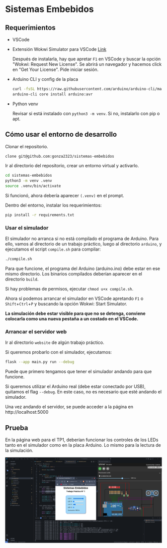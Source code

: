 # Sistemas Embebidos

## Requerimientos

- VSCode

- Extensión Wokwi Simulator para VSCode [Link](https://marketplace.visualstudio.com/items?itemName=wokwi.wokwi-vscode)
    
    Después de instalarla, hay que apretar `F1` en VSCode y buscar la opción "Wokwi: Request New License". Se abrirá un navegador y hacemos click en "Get Your License". Pide iniciar sesión.

- Arduino CLI y config de la placa
    ```bash
    curl -fsSL https://raw.githubusercontent.com/arduino/arduino-cli/master/install.sh | BINDIR=~/.local/bin sh
    arduino-cli core install arduino:avr
    ```

- Python venv

    Revisar si está instalado con `python3 -m venv`. Si no, instalarlo con pip o apt.


## Cómo usar el entorno de desarrollo

Clonar el repositorio.

```bash
clone git@github.com:gonza2323/sistemas-embebidos
```

Ir al directorio del repositorio, crear un entorno virtual y activarlo.

```bash
cd sistemas-embebidos
python3 -m venv .venv
source .venv/bin/activate
```

Si funcionó, ahora debería aparecer `(.venv)` en el prompt.

Dentro del entorno, instalar los requerimientos:

```bash
pip install -r requirements.txt
```

### Usar el simulador

El simulador no arranca si no está compilado el programa de Arduino. Para ello, vamos al directorio de un trabajo práctico, luego al directorio `arduino`, y ejecutamos el script `compile.sh` para compilar:

```bash
./compile.sh
```

Para que funcione, el programa del Arduino (arduino.ino) debe estar en ese mismo directorio. Los binarios compilados deberían aparecer en el directorio `build`.

Si hay problemas de permisos, ejecutar `chmod u+x compile.sh`.

Ahora sí podemos arrancar el simulador en VSCode apretando `F1` o `Shift`+`Ctrl`+`P` y buscando la opción Wokwi: Start Simulator.

**La simulación debe estar visible para que no se detenga, conviene colocarla como una nueva pestaña a un costado en el VSCode.**


### Arrancar el servidor web

Ir al directorio `website` de algún trabajo práctico.

Si queremos probarlo con el simulador, ejecutamos:

```bash
flask --app main.py run --debug
```

Puede que primero tengamos que tener el simulador andando para que funcione.

Si queremos utilizar el Arduino real (debe estar conectado por USB), quitamos el flag `--debug`. En este caso, no es necesario que esté andando el simulador.

Una vez andando el servidor, se puede acceder a la página en http://localhost:5000

## Prueba

En la página web para el TP1, deberían funcionar los controles de los LEDs tanto en el simulador como en la placa Arduino. Lo mismo para la lectura de la simulación.

![screenshot del entorno](./img/screenshot.png)
